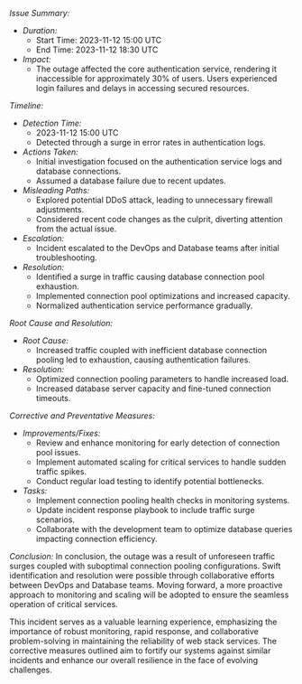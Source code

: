 _Issue Summary:_

- _Duration:_
  - Start Time: 2023-11-12 15:00 UTC
  - End Time: 2023-11-12 18:30 UTC
- _Impact:_
  - The outage affected the core authentication service, rendering it inaccessible for approximately 30% of users. Users experienced login failures and delays in accessing secured resources.

_Timeline:_

- _Detection Time:_
  - 2023-11-12 15:00 UTC
  - Detected through a surge in error rates in authentication logs.
- _Actions Taken:_
  - Initial investigation focused on the authentication service logs and database connections.
  - Assumed a database failure due to recent updates.
- _Misleading Paths:_
  - Explored potential DDoS attack, leading to unnecessary firewall adjustments.
  - Considered recent code changes as the culprit, diverting attention from the actual issue.
- _Escalation:_
  - Incident escalated to the DevOps and Database teams after initial troubleshooting.
- _Resolution:_
  - Identified a surge in traffic causing database connection pool exhaustion.
  - Implemented connection pool optimizations and increased capacity.
  - Normalized authentication service performance gradually.

_Root Cause and Resolution:_

- _Root Cause:_
  - Increased traffic coupled with inefficient database connection pooling led to exhaustion, causing authentication failures.
- _Resolution:_
  - Optimized connection pooling parameters to handle increased load.
  - Increased database server capacity and fine-tuned connection timeouts.

_Corrective and Preventative Measures:_

- _Improvements/Fixes:_
  - Review and enhance monitoring for early detection of connection pool issues.
  - Implement automated scaling for critical services to handle sudden traffic spikes.
  - Conduct regular load testing to identify potential bottlenecks.
- _Tasks:_
  - Implement connection pooling health checks in monitoring systems.
  - Update incident response playbook to include traffic surge scenarios.
  - Collaborate with the development team to optimize database queries impacting connection efficiency.

_Conclusion:_
In conclusion, the outage was a result of unforeseen traffic surges coupled with suboptimal connection pooling configurations. Swift identification and resolution were possible through collaborative efforts between DevOps and Database teams. Moving forward, a more proactive approach to monitoring and scaling will be adopted to ensure the seamless operation of critical services.

This incident serves as a valuable learning experience, emphasizing the importance of robust monitoring, rapid response, and collaborative problem-solving in maintaining the reliability of web stack services. The corrective measures outlined aim to fortify our systems against similar incidents and enhance our overall resilience in the face of evolving challenges.
